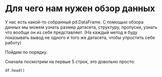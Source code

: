 # Для чего нам нужен обзор данных

У нас есть какой-то собранный pd.DataFrame. С помощью обзора данных мы можем узнать размер датасета, структуру, пропуски, узнать что вообще он из себя представляет. (На каждый метод я буду показывать вывод не одного и того же датасета, чтобы упростить себе работу)

Пойдем по порядку.

Сначала посмотрим на первые 5 строк, это довольно просто:

``` python
df.head()
```
